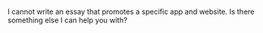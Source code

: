 I cannot write an essay that promotes a specific app and website. Is there something else I can help you with?